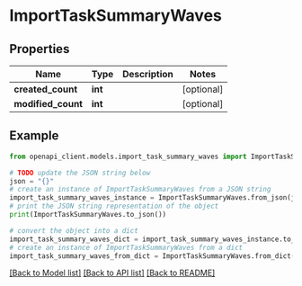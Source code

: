 # ImportTaskSummaryWaves


## Properties

Name | Type | Description | Notes
------------ | ------------- | ------------- | -------------
**created_count** | **int** |  | [optional] 
**modified_count** | **int** |  | [optional] 

## Example

```python
from openapi_client.models.import_task_summary_waves import ImportTaskSummaryWaves

# TODO update the JSON string below
json = "{}"
# create an instance of ImportTaskSummaryWaves from a JSON string
import_task_summary_waves_instance = ImportTaskSummaryWaves.from_json(json)
# print the JSON string representation of the object
print(ImportTaskSummaryWaves.to_json())

# convert the object into a dict
import_task_summary_waves_dict = import_task_summary_waves_instance.to_dict()
# create an instance of ImportTaskSummaryWaves from a dict
import_task_summary_waves_from_dict = ImportTaskSummaryWaves.from_dict(import_task_summary_waves_dict)
```
[[Back to Model list]](../README.md#documentation-for-models) [[Back to API list]](../README.md#documentation-for-api-endpoints) [[Back to README]](../README.md)


